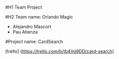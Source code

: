 #H1 Team Project

#H2 Team name: Orlando Magic

- Alejandro Mascort
- Pau Atienza

#Project name: CardSearch

[trello] (https://trello.com/b/tb4Vg9DD/card-search)